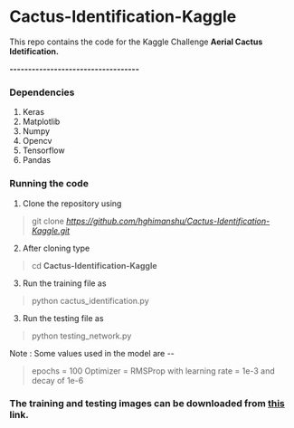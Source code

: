 # Cactus-Identification-Kaggle

This repo contains the code for the Kaggle Challenge **Aerial Cactus Idetification.**

**-----------------------------------**
### Dependencies
1. Keras
2. Matplotlib
3. Numpy
4. Opencv
5. Tensorflow
6. Pandas

### Running the code

1. Clone the repository using 
> git clone *https://github.com/hghimanshu/Cactus-Identification-Kaggle.git*

2. After cloning type 
> cd **Cactus-Identification-Kaggle**

3. Run the training file as 
> python cactus_identification.py

3. Run the testing file as 
> python testing_network.py

Note : Some values used in the model are --
> epochs = 100
> Optimizer = RMSProp with learning rate = 1e-3 and decay of 1e-6

### The training and testing images can be downloaded from [this](https://drive.google.com/open?id=1RpJX5b2Xcs6TbMLgNNXBp8O5qYpW64Ul) link. 
